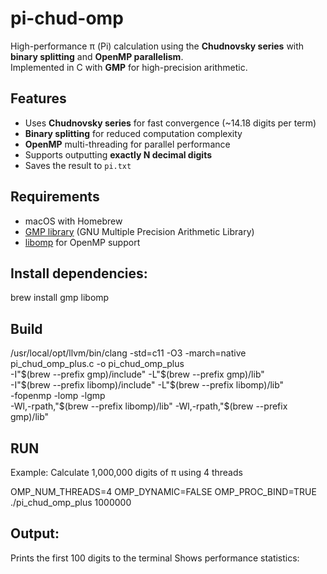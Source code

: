# pi-chud-omp

High-performance π (Pi) calculation using the **Chudnovsky series** with **binary splitting** and **OpenMP parallelism**.  
Implemented in C with **GMP** for high-precision arithmetic.

## Features


- Uses **Chudnovsky series** for fast convergence (~14.18 digits per term)
- **Binary splitting** for reduced computation complexity
- **OpenMP** multi-threading for parallel performance
- Supports outputting **exactly N decimal digits**
- Saves the result to `pi.txt`

## Requirements

- macOS with Homebrew  
- [GMP library](https://gmplib.org/) (GNU Multiple Precision Arithmetic Library)  
- [libomp](https://openmp.llvm.org/) for OpenMP support

## Install dependencies:


brew install gmp libomp

## Build


/usr/local/opt/llvm/bin/clang -std=c11 -O3 -march=native pi_chud_omp_plus.c -o pi_chud_omp_plus \
  -I"$(brew --prefix gmp)/include" -L"$(brew --prefix gmp)/lib" \
  -I"$(brew --prefix libomp)/include" -L"$(brew --prefix libomp)/lib" \
  -fopenmp -lomp -lgmp \
  -Wl,-rpath,"$(brew --prefix libomp)/lib" -Wl,-rpath,"$(brew --prefix gmp)/lib"

## RUN


Example: Calculate 1,000,000 digits of π using 4 threads

OMP_NUM_THREADS=4 OMP_DYNAMIC=FALSE OMP_PROC_BIND=TRUE ./pi_chud_omp_plus 1000000

## Output:


Prints the first 100 digits to the terminal
Shows performance statistics:





